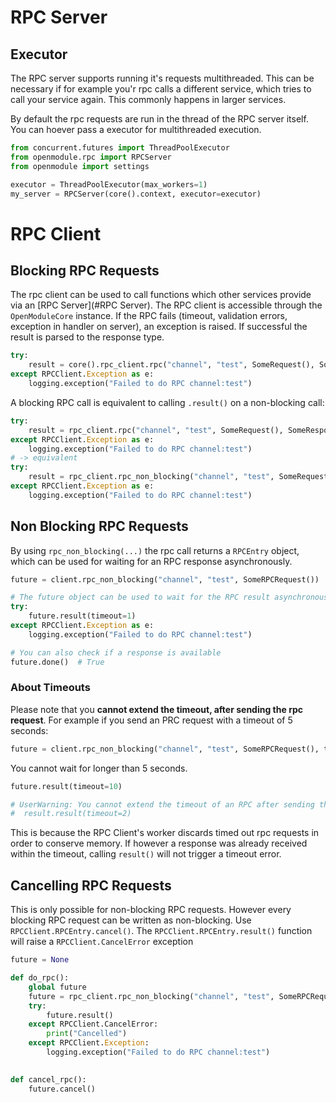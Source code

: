 # RPC Server

## Executor

The RPC server supports running it's requests multithreaded. This can be necessary if for example you'r rpc 
calls a different service, which tries to call your service again. This commonly happens in larger services.

By default the rpc requests are run in the thread of the RPC server itself. You can hoever pass a 
executor for multithreaded execution.

```python
from concurrent.futures import ThreadPoolExecutor
from openmodule.rpc import RPCServer
from openmodule import settings

executor = ThreadPoolExecutor(max_workers=1)
my_server = RPCServer(core().context, executor=executor)
```

# RPC Client

## Blocking RPC Requests

The rpc client can be used to call functions which other services provide via an [RPC Server](#RPC Server). The RPC
client is accessible through the `OpenModuleCore` instance. If the RPC fails (timeout, validation errors, 
exception in handler on server), an exception is raised. If successful the result is parsed to the response type. 

```python
try:
    result = core().rpc_client.rpc("channel", "test", SomeRequest(), SomeResponse)  # result is of type SomeResponse
except RPCClient.Exception as e:
    logging.exception("Failed to do RPC channel:test")
```

A blocking RPC call is equivalent to calling `.result()` on a non-blocking call:

```python
try:
    result = rpc_client.rpc("channel", "test", SomeRequest(), SomeResponse)
except RPCClient.Exception as e:
    logging.exception("Failed to do RPC channel:test")
# -> equivalent
try:
    result = rpc_client.rpc_non_blocking("channel", "test", SomeRequest()).result(SomeResponse)
except RPCClient.Exception as e:
    logging.exception("Failed to do RPC channel:test")
```

## Non Blocking RPC Requests

By using `rpc_non_blocking(...)` the rpc call returns a `RPCEntry` object, which can be used for waiting for an RPC
response asynchronously.

```python
future = client.rpc_non_blocking("channel", "test", SomeRPCRequest())

# The future object can be used to wait for the RPC result asynchronously
try:
    future.result(timeout=1)
except RPCClient.Exception as e:
    logging.exception("Failed to do RPC channel:test")

# You can also check if a response is available 
future.done()  # True
```

### About Timeouts

Please note that you **cannot extend the timeout, after sending the rpc request**. For example if you send an PRC
request with a timeout of 5 seconds:

```python
future = client.rpc_non_blocking("channel", "test", SomeRPCRequest(), timeout=5)
```

You cannot wait for longer than 5 seconds.

```python
future.result(timeout=10)

# UserWarning: You cannot extend the timeout of an RPC after sending the request. The timeout will be limited to at most the initial timeout.
#  result.result(timeout=2)
```

This is because the RPC Client's worker discards timed out rpc requests in order to conserve memory. If however a
response was already received within the timeout, calling `result()` will not trigger a timeout error.

## Cancelling RPC Requests

This is only possible for non-blocking RPC requests. However every blocking RPC request can be written as non-blocking.
Use `RPCClient.RPCEntry.cancel()`. The `RPCClient.RPCEntry.result()` function will raise a `RPCClient.CancelError` exception

```python
future = None

def do_rpc():
    global future
    future = rpc_client.rpc_non_blocking("channel", "test", SomeRPCRequest(), timeout=1000)
    try:
        future.result()
    except RPCClient.CancelError:
        print("Cancelled")
    except RPCClient.Exception:
        logging.exception("Failed to do RPC channel:test")
    

def cancel_rpc():
    future.cancel()
```
